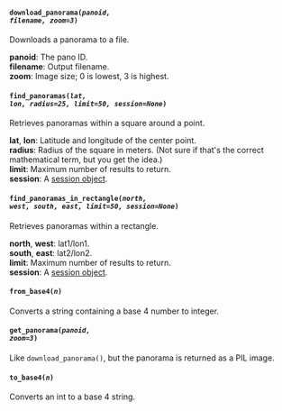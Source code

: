 #### <code>download_panorama(<em>panoid, filename, zoom=3</em>)</code>

Downloads a panorama to a file.

**panoid**: The pano ID.  
**filename**: Output filename.  
**zoom**: Image size; 0 is lowest, 3 is highest.


#### <code>find_panoramas(<em>lat, lon, radius=25, limit=50, session=None</em>)</code>

Retrieves panoramas within a square around a point.

**lat**, **lon**: Latitude and longitude of the center point.  
**radius**: Radius of the square in meters. (Not sure if that's the correct mathematical term, but you get the idea.)  
**limit**: Maximum number of results to return.  
**session**: A [session object](https://docs.python-requests.org/en/master/user/advanced/#session-objects).


#### <code>find_panoramas_in_rectangle(<em>north, west, south, east, limit=50, session=None</em>)</code>

Retrieves panoramas within a rectangle.

**north**, **west**: lat1/lon1.  
**south**, **east**: lat2/lon2.  
**limit**: Maximum number of results to return.  
**session**: A [session object](https://docs.python-requests.org/en/master/user/advanced/#session-objects).


#### <code>from_base4(<em>n</em>)</code>

Converts a string containing a base 4 number to integer.


#### <code>get_panorama(<em>panoid, zoom=3</em>)</code>

Like `download_panorama()`, but the panorama is returned as a PIL image.


#### <code>to_base4(<em>n</em>)</code>

Converts an int to a base 4 string.